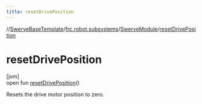 ```yaml
---
title: resetDrivePosition
---
```

//[SwerveBaseTemplate](../../../index.html)/[frc.robot.subsystems](../index.html)/[SwerveModule](index.html)/[resetDrivePosition](reset-drive-position.html)



# resetDrivePosition



[jvm]\
open fun [resetDrivePosition](reset-drive-position.html)()



Resets the drive motor position to zero.




